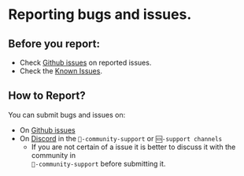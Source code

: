 # Reporting bugs and issues.

## Before you report:
- Check [Github issues](https://github.com/XargonWan/RetroDECK/issues/) on reported issues.
- Check the [Known Issues](../wiki_bugs/known-issues/).

## How to Report?

You can submit bugs and issues on:

- On [Github issues](https://github.com/XargonWan/RetroDECK/issues/)
- On [Discord](https://discord.gg/Dz3szYsP8g) in the `🤝-community-support` or `🆘-support channels`
    - If you are not certain of a issue it is better to discuss it with the community in <br>
     `🤝-community-support` before submitting it.

